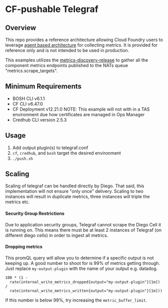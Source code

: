 # CF-pushable Telegraf

## Overview
This repo provides a reference architecture allowing Cloud Foundry users to leverage
[agent based architecture](https://github.com/cloudfoundry/metrics-discovery-release/tree/develop/docs) for collecting
metrics. It is provided for reference only and is not intended to be used in production.

This examples utilizes the [metrics-discovery-release](https://github.com/cloudfoundry/metrics-discovery-release)
to gather all the component metrics endpoints published to the NATs queue
"metrics.scrape_targets".

## Minimum Requirements
* BOSH CLI v6.1.1
* CF CLI v6.47.0
* CF Deployment v12.21.0
  NOTE: This example will not with in a TAS environment due how certificates
  are managed in Ops Manager
* Credhub CLI version 2.5.3

## Usage
1. Add output plugin(s) to telegraf.conf
1. `cf`, `credhub`, and `bosh` target the desired environment
1. `./push.sh`

## Scaling
Scaling of telegraf can be handled directly by Diego. That said, this implementation will not
ensure "only once" delivery. Scaling to two instances will result in duplicate metrics, three
instances will triple the metrics etc.

#### Security Group Restrictions
Due to application security groups, Telegraf cannot scrape the Diego Cell it is running on.
This means there must be at least 2 instances of Telegraf (on different diego cells) in
order to ingest all metrics.

#### Dropping metrics
This promQL query will allow you to determine if a specific output is not keeping up.
A good number to shoot for is 99% of metrics getting through.
Just replace `my-output-plugin` with the name of your output e.g. datadog.
```
100 * (1 -
  rate(internal_write_metrics_dropped{output="my-output-plugin"}[1m]) /
  rate(internal_write_metrics_written{output="my-output-plugin"}[1m]))
```

If this number is below 99%, try increasing the `metric_buffer_limit`.
